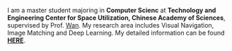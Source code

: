 I am a master student majoring in **Computer Scienc** at **Technology and Engineering Center for Space Utilization, Chinese Academy of Sciences**, supervised by Prof. [Wan](https://people.ucas.ac.cn/~wanxue). My research area includes Visual Navigation, Image Matching and Deep Learning. My detailed information can be found [**HERE**](/images/cv.pdf).
